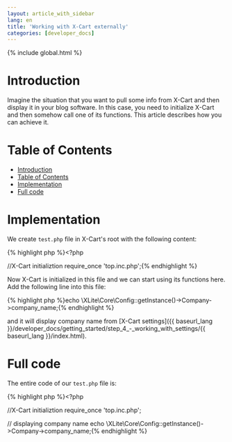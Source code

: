 ```yaml
---
layout: article_with_sidebar
lang: en
title: 'Working with X-Cart externally'
categories: [developer_docs]
---
```


{% include global.html %}

# Introduction

Imagine the situation that you want to pull some info from X-Cart and then display it in your blog software. In this case, you need to initialize X-Cart and then somehow call one of its functions. This article describes how you can achieve it.

# Table of Contents

*   [Introduction](#introduction)
*   [Table of Contents](#table-of-contents)
*   [Implementation](#implementation)
*   [Full code](#full-code)

# Implementation

We create `test.php` file in X-Cart's root with the following content: 

{% highlight php %}<?php

//X-Cart initializtion
require_once 'top.inc.php';{% endhighlight %}

Now X-Cart is initialized in this file and we can start using its functions here. Add the following line into this file: 

{% highlight php %}echo \XLite\Core\Config::getInstance()->Company->company_name;{% endhighlight %}

and it will display company name from [X-Cart settings]({{ baseurl_lang }}/developer_docs/getting_started/step_4_-_working_with_settings/{{ baseurl_lang }}/index.html).

# Full code

The entire code of our `test.php` file is: 

{% highlight php %}<?php

//X-Cart initializtion
require_once 'top.inc.php';

// displaying company name
echo \XLite\Core\Config::getInstance()->Company->company_name;{% endhighlight %}